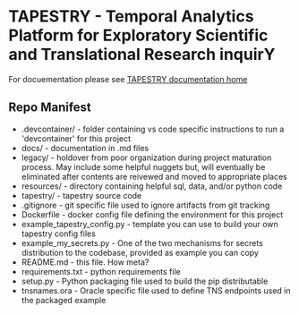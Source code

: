 # TAPESTRY - Temporal Analytics Platform for Exploratory Scientific and Translational Research inquirY

For docuementation please see [TAPESTRY documentation home](docs/index.md)

## Repo Manifest

- .devcontainer/ - folder containing vs code specific instructions to run a 'devcontainer' for this project
- docs/ - documentation in .md files
- legacy/ - holdover from poor organization during project maturation process.  May include some helpful nuggets but, will eventually be eliminated after contents are reivewed and moved to appropriate places
- resources/ - directory containing helpful sql, data, and/or python code
- tapestry/ - tapestry source code
- .gitignore - git specific file used to ignore artifacts from git tracking
- Dockerfile - docker config file defining the environment for this project
- example_tapestry_config.py - template you can use to build your own tapestry config files
- example_my_secrets.py - One of the two mechanisms for secrets distribution to the codebase, provided as example you can copy
- README.md - this file.  How meta?
- requirements.txt - python requirements file
- setup.py - Python packaging file used to build the pip distributable
- tnsnames.ora - Oracle specific file used to define TNS endpoints used in the packaged example

